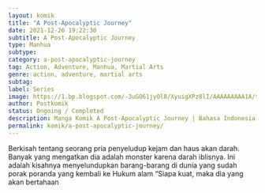 ```yaml
---
layout: komik
title: "A Post-Apocalyptic Journey"
date: 2021-12-26 19:22:30
subtitle: A Post-Apocalyptic Journey
type: Manhua
subtype: 
category: a-post-apocalyptic-journey
tag: Action, Adventure, Manhua, Martial Arts
genre: action, adventure, martial arts
subtag: 
label: Series
image: https://1.bp.blogspot.com/-3uGO61jyOl8/XyuigXPz8lI/AAAAAAAAA1A/ty5_UF9TT0MDvF5x5Q8852dZUxs4Y32jQCLcBGAsYHQ/s72-c/A-Post-Apocalyptic-Journe.jpg
author: Postkomik
status: Ongoing / Completed
description: Manga Komik A Post-Apocalyptic Journey | Bahasa Indonesia
permalink: komik/a-post-apocalyptic-journey/
---
```


Berkisah tentang seorang pria penyeludup kejam dan haus akan darah. Banyak yang mengatkan dia adalah monster karena darah iblisnya. Ini adalah kisahnya menyelundupkan barang-barang di dunia yang sudah porak poranda yang kembali ke Hukum alam “Siapa kuat, maka dia yang akan bertahaan
